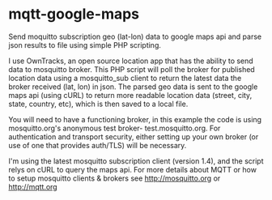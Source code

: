 # mqtt-google-maps
Send moquitto subscription geo (lat-lon) data to google maps api and parse json results to file using simple PHP scripting.

I use OwnTracks, an open source location app that has the ability to send data to mosquitto broker.
This PHP script will poll the broker for published location data using a mosquitto_sub client to return the latest data
the broker received (lat, lon) in json.  The parsed geo data is sent to the google maps api (using cURL) to return more readable location data (street, city, state, country, etc), which is then saved to a local file.

You will need to have a functioning broker, in this example the code is using mosquitto.org's anonymous test broker- test.mosquitto.org.  For authentication and transport security, either setting up your own broker (or use of one that provides auth/TLS) will be necessary.

I'm using the latest mosquitto subscription client (version 1.4), and the script relys on cURL to
query the maps api.  For more details about MQTT or how to setup mosquitto clients & brokers see http://mosquitto.org or http://mqtt.org
